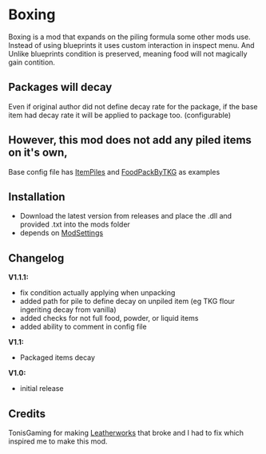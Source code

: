 # Boxing
Boxing is a mod that expands on the piling formula some other mods use.
Instead of using blueprints it uses custom interaction in inspect menu.
And Unlike blueprints condition is preserved, meaning food will not magically gain contition.

## Packages will decay
Even if original author did not define decay rate for the package, if the base item had decay rate it will be applied to package too. (configurable)

## However, this mod does not add any piled items on it's own,
Base config file has [ItemPiles](https://github.com/Thekillergreece/FoodPackByTKG) and [FoodPackByTKG](https://github.com/Atlas-Lumi/ItemPiles) as examples

## Installation

* Download the latest version from releases and place the .dll and provided .txt into the mods folder
* depends on [ModSettings](https://github.com/DigitalzombieTLD/ModSettings/)

## Changelog

**V1.1.1:**

* fix condition actually applying when unpacking
* added path for pile to define decay on unpiled item (eg TKG flour ingeriting decay from vanilla)
* added checks for not full food, powder, or liquid items
* added ability to comment in config file

**V1.1:**

* Packaged items decay

**V1.0:**

* initial release

## Credits

TonisGaming for making [Leatherworks](https://github.com/TonisGaming/Leatherworks) that broke and I had to fix which inspired me to make this mod.
